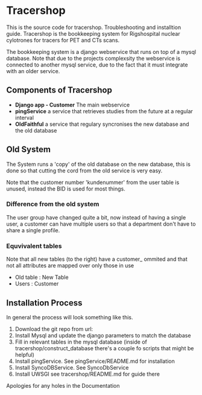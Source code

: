 # Tracershop

This is the source code for tracershop. Troubleshooting and installtion guide.
Tracershop is the bookkeeping system for Rigshospital nuclear cylotrones for tracers for PET and CTs scans.

The bookkeeping system is a django webservice that runs on top of a mysql database. Note that due to the projects complexsity the webservice is connected to another mysql service, due to the fact that it must integrate with an older service.

## Components of Tracershop

* **Django app - Customer** The main webservice
* **pingService** a service that retrieves studies from the future at a regular interval
* **OldFaithful** a service that regulary syncronises the new database and the old database

## Old System

The System runs a 'copy' of the old database on the new database, this is done so that cutting the cord from the old service is very easy.

Note that the customer number 'kundenummer' from the user table is unused, instead the BID is used for most things.

### Difference from the old system

The user group have changed quite a bit, now instead of having a single user, a customer can have multiple users so that a department don't have to share a single profile.

### Equvivalent tables

Note that all new tables (to the right) have a customer_ ommited and that not all attributes are mapped over only those in use

* Old table : New Table
* Users     : Customer

## Installation Process

In general the process will look something like this.

1. Download the git repo from url:
2. Install Mysql and update the django parameters to match the database
3. Fill in relevant tables in the mysql database (inside of tracershop/construct_database there's a couple fo scripts that might be helpful)
4. Install pingService. See pingService/README.md for installation
5. Install SyncoDBService. See SyncoDbService
6. Install UWSGI see tracershop/README.md for guide there

Apologies for any holes in the Documentation
